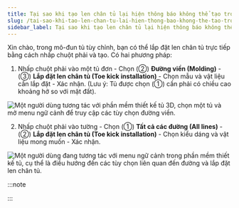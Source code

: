 ```yaml
---
title: Tại sao khi tạo len chân tủ lại hiện thông báo không thể tạo trong điều kiện này?
slug: /tai-sao-khi-tao-len-chan-tu-lai-hien-thong-bao-khong-the-tao-trong-dieu-kien-nay
sidebar_label: Tại sao khi tạo len chân tủ lại hiện thông báo không thể tạo trong điều kiện này?
---
```


Xin chào, trong mô-đun tủ tùy chỉnh, bạn có thể lắp đặt len chân tủ trực tiếp bằng cách nhấp chuột phải và tạo. Có hai phương pháp:

1. Nhấp chuột phải vào một tủ đơn - Chọn (②) **Đường viền (Molding)** - (③) **Lắp đặt len chân tủ (Toe kick installation)** - Chọn mẫu và vật liệu cần lắp đặt - Xác nhận. (Lưu ý: Tủ được chọn (①) cần phải có chiều cao khoảng hở so với mặt đất).

![Một người dùng tương tác với phần mềm thiết kế tủ 3D, chọn một tủ và mở menu ngữ cảnh để truy cập các tùy chọn đường viền.](https://storage.googleapis.com/jegavn_kb/images/a397f3f1-e78f-4fb1-b368-bcffffa7f29d.png)

2. Nhấp chuột phải vào tường - Chọn (①) **Tất cả các đường (All lines)** - (②) **Lắp đặt len chân tủ (Toe kick installation)** - Chọn kiểu dáng và vật liệu mong muốn - Xác nhận.

![Một người dùng đang tương tác với menu ngữ cảnh trong phần mềm thiết kế tủ, cụ thể là điều hướng đến các tùy chọn liên quan đến đường và lắp đặt len chân tủ.](https://storage.googleapis.com/jegavn_kb/images/107fc4bf-8f0b-4bc3-9843-e6a0755cec68.png)

:::note

:::
